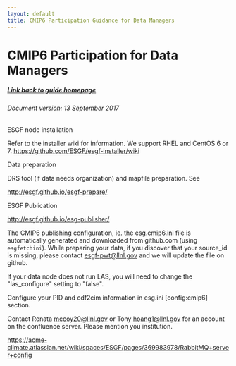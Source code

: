 ```yaml
---
layout: default
title: CMIP6 Participation Guidance for Data Managers
---
```


# CMIP6 Participation for Data Managers
##### [Link back to guide homepage][guide]

###### Document version: 13 September 2017

ESGF node installation

Refer to the installer wiki for information.  We support RHEL and CentOS  6 or 7.
https://github.com/ESGF/esgf-installer/wiki

Data preparation

DRS tool (if data needs organization) and mapfile preparation.  See

http://esgf.github.io/esgf-prepare/

ESGF Publication

http://esgf.github.io/esg-publisher/

The CMIP6 publishing configuration, ie. the esg.cmip6.ini file is automatically generated and downloaded from github.com (using `esgfetchini`).  While preparing your data, if you discover that your source_id is missing, please contact esgf-pwt@llnl.gov and we will update the file on github.  

If your data node does not run LAS, you will need to change the "las_configure" setting to "false".

Configure your PID and cdf2cim information in esg.ini [config:cmip6] section. 

Contact Renata mccoy20@llnl.gov or Tony hoang1@llnl.gov for an account on the confluence server.  Please mention you institution.

https://acme-climate.atlassian.net/wiki/spaces/ESGF/pages/369983978/RabbitMQ+server+config


[guide]: index.html
